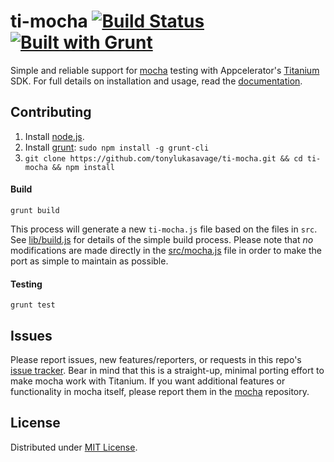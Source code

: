 # ti-mocha [![Build Status](https://travis-ci.org/tonylukasavage/ti-mocha.png?branch=master)](https://travis-ci.org/tonylukasavage/ti-mocha) [![Built with Grunt](https://cdn.gruntjs.com/builtwith.png)](http://gruntjs.com/)

Simple and reliable support for [mocha](https://github.com/visionmedia/mocha) testing with Appcelerator's [Titanium](http://www.appcelerator.com/titanium/) SDK. For full details on installation and usage, read the [documentation](http://tonylukasavage.com/ti-mocha/).

## Contributing

1. Install [node.js]().
2. Install [grunt](): `sudo npm install -g grunt-cli`
3. `git clone https://github.com/tonylukasavage/ti-mocha.git && cd ti-mocha && npm install`

#### Build

```
grunt build
```

This process will generate a new `ti-mocha.js` file based on the files in `src`. See [lib/build.js](lib/build.js) for details of the simple build process. Please note that _no_ modifications are made directly in the [src/mocha.js](src/mocha.js) file in order to make the port as simple to maintain as possible.

#### Testing

```
grunt test
```

## Issues

Please report issues, new features/reporters, or requests in this repo's [issue tracker](https://github.com/tonylukasavage/ti-mocha/issues). Bear in mind that this is a straight-up, minimal porting effort to make mocha work with Titanium. If you want additional features or functionality in mocha itself, please report them in the [mocha](https://github.com/visionmedia/mocha) repository.

## License

Distributed under [MIT License](LICENSE).
